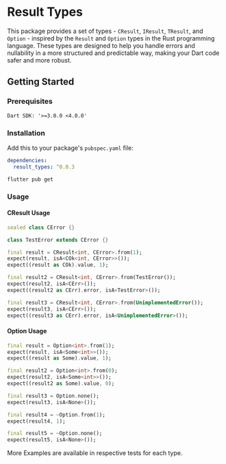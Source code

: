# Result Types

This package provides a set of types - `CResult`, `IResult`, `TResult`, and `Option` - inspired by the `Result` and `Option` types in the Rust programming language. These types are designed to help you handle errors and nullability in a more structured and predictable way, making your Dart code safer and more robust.


## Getting Started

### Prerequisites

`Dart SDK: '>=3.0.0 <4.0.0'`

### Installation

Add this to your package's `pubspec.yaml` file:

```yaml
dependencies:
  result_types: ^0.0.3
```

```
flutter pub get
```

### Usage

#### CResult Usage
```dart
sealed class CError {}

class TestError extends CError {}

final result = CResult<int, CError>.from(1);
expect(result, isA<COk<int, CError>>());
expect((result as COk).value, 1);

final result2 = CResult<int, CError>.from(TestError());
expect(result2, isA<CErr>());
expect((result2 as CErr).error, isA<TestError>());

final result3 = CResult<int, CError>.from(UnimplementedError());
expect(result3, isA<CErr>());
expect((result3 as CErr).error, isA<UnimplementedError>());
```

#### Option Usage
```dart
final result = Option<int>.from(1);
expect(result, isA<Some<int>>());
expect((result as Some).value, 1);

final result2 = Option<int>.from(0);
expect(result2, isA<Some<int>>());
expect((result2 as Some).value, 0);

final result3 = Option.none();
expect(result3, isA<None>());

final result4 = ~Option.from(1);
expect(result4, 1);

final result5 = ~Option.none();
expect(result5, isA<None>());
```

More Examples are available in respective tests for each type.